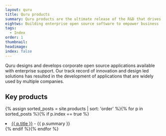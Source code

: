 ```yaml
---
layout: quru
title: Quru products
summary: Quru products are the ultimate release of the R&D that drives the Quru team
eightws: Building enterprise open source software to empower business
tags:
  - Index
order: 1
thumbnail:
headimage:
index: false
---
```


Quru designs and develops corporate open source applications available with enterprise support.  Our track record of innovation and design led solutions has resulted in the development of applications that are widely used by multiple companies.

## Key products

{% assign sorted_posts = site.products | sort: 'order' %}{% for p in sorted_posts %}{% if p.index == true %}<li><a href='{{ p.url }}' alt='{{ p.title}}' title='{{ p.title }}'>{{ p.title }}</a> - {{ p.summary }}</li>{% endif %}{% endfor %}
